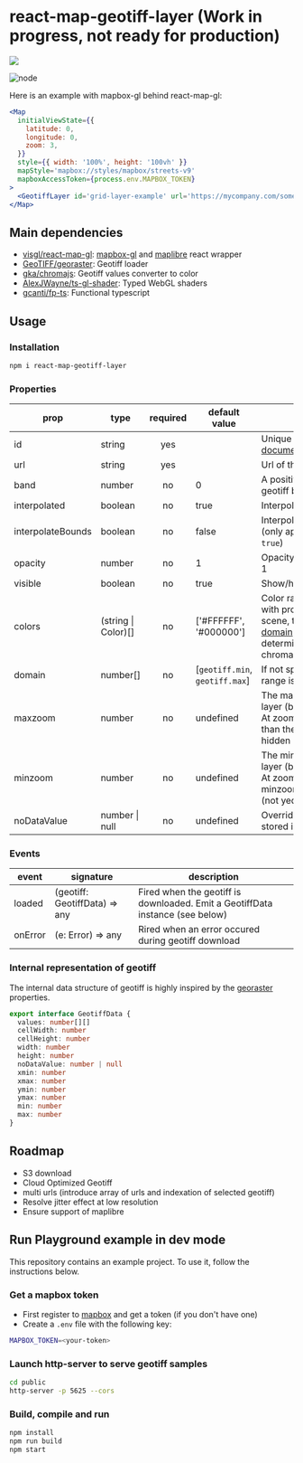 
# react-map-geotiff-layer (Work in progress, not ready for production)

<img src="https://img.shields.io/badge/node-18.16.0-blue" />

![node](https://img.shields.io/badge/node-18.16.0-blue)

Here is an example with mapbox-gl behind react-map-gl:

```jsx
<Map
  initialViewState={{
    latitude: 0,
    longitude: 0,
    zoom: 3,
  }}
  style={{ width: '100%', height: '100vh' }}
  mapStyle='mapbox://styles/mapbox/streets-v9'
  mapboxAccessToken={process.env.MAPBOX_TOKEN}
>
  <GeotiffLayer id='grid-layer-example' url='https://mycompany.com/some-geotiff/my-geotiff.tif' />
</Map>
```

## Main dependencies

- [visgl/react-map-gl](https://github.com/visgl/react-map-gl): [mapbox-gl](https://docs.mapbox.com/mapbox-gl-js/guides/) and [maplibre](https://maplibre.org) react wrapper
- [GeoTIFF/georaster](https://github.com/GeoTIFF/georaster): Geotiff loader
- [gka/chromajs](https://github.com/gka/chroma.js): Geotiff values converter to color
- [AlexJWayne/ts-gl-shader](https://github.com/AlexJWayne/ts-gl-shader): Typed WebGL shaders
- [gcanti/fp-ts](https://github.com/gcanti/fp-ts): Functional typescript

## Usage

### Installation

```bash
npm i react-map-geotiff-layer
```

### Properties

| prop              | type                | required | default value                  | description                                                                                                                                                                                                                                          |
| ----------------- | ------------------- | :------: | ------------------------------ | ---------------------------------------------------------------------------------------------------------------------------------------------------------------------------------------------------------------------------------------------------- |
| id                | string              |   yes    |                                | Unique layer name (see [mapbox-gl documentation](https://docs.mapbox.com/style-spec/reference/layers/#layer-properties))                                                                                                                             |
| url               | string              |   yes    |                                | Url of the geotiff (http or https)                                                                                                                                                                                                                   |
| band              | number              |    no    | 0                              | A positive number indicating the geotiff band to be used                                                                                                                                                                                             |
| interpolated      | boolean             |    no    | true                           | Interpolate web-gl vertex colors                                                                                                                                                                                                                     |
| interpolateBounds | boolean             |    no    | false                          | Interpolate with closest noData cells (only applicable if `interpolate` is `true`)                                                                                                                                                                   |
| opacity           | number              |    no    | 1                              | Opacity ratio from 0 (transparent) to 1                                                                                                                                                                                                              |
| visible           | boolean             |    no    | true                           | Show/hide geotiff layer                                                                                                                                                                                                                              |
| colors            | (string \| Color)[] |    no    | ['#FFFFFF', '#000000']         | Color range applied in conjunction with property `domain`. Behind the scene, the [chromajs scale and domain](https://gka.github.io/chroma.js/#color-scales) functions are used to determine the cells colors: chroma.scale(`color`).domain(`domain`) |
| domain            | number[]            |    no    | [`geotiff.min`, `geotiff.max`] | If not specified the data values range is used                                                                                                                                                                                                       |
| maxzoom           | number              |    no    | undefined                      | The maximum zoom level for the layer (between 0 and 24 inclusive). At zoom levels equal to or greater than the maxzoom, the layer will be hidden (not yed implemented)                                                                               |
| minzoom           | number              |    no    | undefined                      | The minimum zoom level for the layer (between 0 and 24 inclusive). At zoom levels less than the minzoom, the layer will be hidden (not yed implemented)                                                                                              |
| noDataValue       | number \| null      |    no    | undefined                      | Override noDataValue originally stored in the geotiff                                                                                                                                                                                                |

### Events

| event   | signature                     | description                                                                   |
| ------- | ----------------------------- | ----------------------------------------------------------------------------- |
| loaded  | (geotiff: GeotiffData) => any | Fired when the geotiff is downloaded. Emit a GeotiffData instance (see below) |
| onError | (e: Error) => any             | Rired when an error occured during geotiff download                           |

### Internal representation of geotiff

The internal data structure of geotiff is highly inspired by the [georaster](https://github.com/GeoTIFF/georaster#required-properties) properties.

```typescript
export interface GeotiffData {
  values: number[][]
  cellWidth: number
  cellHeight: number
  width: number
  height: number
  noDataValue: number | null
  xmin: number
  xmax: number
  ymin: number
  ymax: number
  min: number
  max: number
}
```

## Roadmap

- S3 download
- Cloud Optimized Geotiff
- multi urls (introduce array of urls and indexation of selected geotiff)
- Resolve jitter effect at low resolution
- Ensure support of maplibre

## Run Playground example in dev mode

This repository contains an example project. To use it, follow the instructions below.

### Get a mapbox token

- First register to [mapbox](https://account.mapbox.com/auth/signup/) and get a token (if you don't have one)
- Create a `.env` file with the following key:

```bash
MAPBOX_TOKEN=<your-token>
```

### Launch http-server to serve geotiff samples

```bash
cd public
http-server -p 5625 --cors
```

### Build, compile and run

```bash
npm install
npm run build
npm start
```
